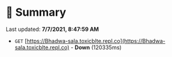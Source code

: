 # 📖 Summary
Last updated: **7/7/2021, 8:47:59 AM**

- `GET` [https://Bhadwa-sala.toxicblte.repl.co](https://Bhadwa-sala.toxicblte.repl.co) - **Down** (120335ms)
